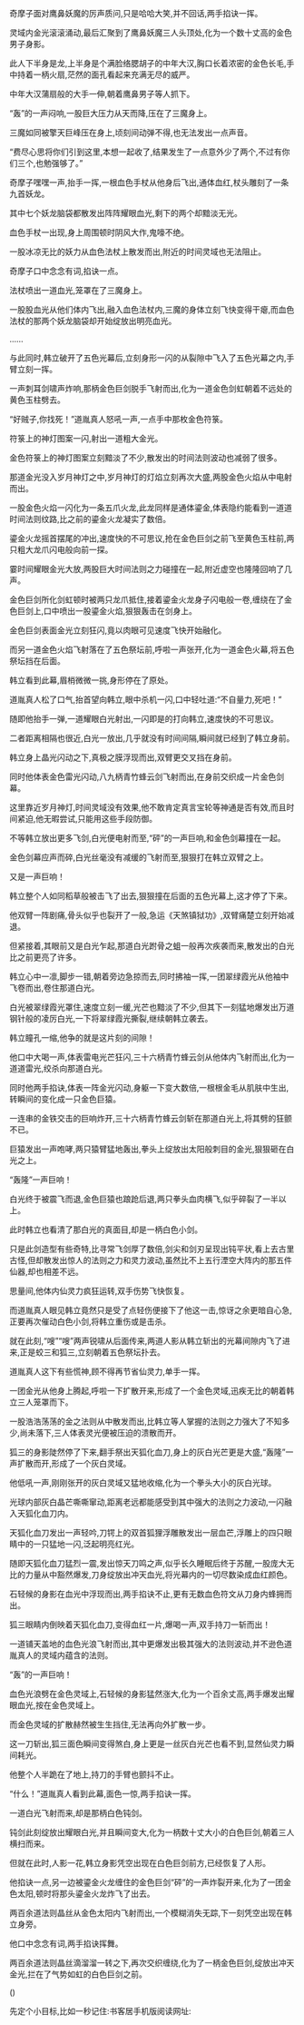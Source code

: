 
奇摩子面对鹰鼻妖魔的厉声质问,只是哈哈大笑,并不回话,两手掐诀一挥。

灵域内金光滚滚涌动,最后汇聚到了鹰鼻妖魔三人头顶处,化为一个数十丈高的金色男子身影。

此人下半身是龙,上半身是个满脸络腮胡子的中年大汉,胸口长着浓密的金色长毛,手中持着一柄火扇,茫然的面孔看起来充满无尽的威严。

中年大汉蒲扇般的大手一伸,朝着鹰鼻男子等人抓下。

“轰”的一声闷响,一股巨大压力从天而降,压在了三魔身上。

三魔如同被擎天巨峰压在身上,顷刻间动弹不得,也无法发出一点声音。

“费尽心思将你们引到这里,本想一起收了,结果发生了一点意外少了两个,不过有你们三个,也勉强够了。”

奇摩子嘿嘿一声,抬手一挥,一根血色手杖从他身后飞出,通体血红,杖头雕刻了一条九首妖龙。

其中七个妖龙脑袋都散发出阵阵耀眼血光,剩下的两个却黯淡无光。

血色手杖一出现,身上周围顿时阴风大作,鬼嚎不绝。

一股冰凉无比的妖力从血色法杖上散发而出,附近的时间灵域也无法阻止。

奇摩子口中念念有词,掐诀一点。

法杖喷出一道血光,笼罩在了三魔身上。

一股股血光从他们体内飞出,融入血色法杖内,三魔的身体立刻飞快变得干瘪,而血色法杖的那两个妖龙脑袋却开始绽放出明亮血光。

……

与此同时,韩立破开了五色光幕后,立刻身形一闪的从裂隙中飞入了五色光幕之内,手臂立刻一挥。

一声刺耳剑啸声炸响,那柄金色巨剑脱手飞射而出,化为一道金色剑虹朝着不远处的黄色玉柱劈去。

“好贼子,你找死！”道胤真人怒吼一声,一点手中那枚金色符箓。

符箓上的神灯图案一闪,射出一道粗大金光。

金色符箓上的神灯图案立刻黯淡了不少,散发出的时间法则波动也减弱了很多。

那道金光没入岁月神灯之中,岁月神灯的灯焰立刻再次大盛,两股金色火焰从中电射而出。

一股金色火焰一闪化为一条五爪火龙,此龙同样是通体鎏金,体表隐约能看到一道道时间法则纹路,比之前的鎏金火龙凝实了数倍。

鎏金火龙摇首摆尾的冲出,速度快的不可思议,抢在金色巨剑之前飞至黄色玉柱前,两只粗大龙爪闪电般向前一探。

霎时间耀眼金光大放,两股巨大时间法则之力碰撞在一起,附近虚空也隆隆回响了几声。

金色巨剑所化剑虹顿时被两只龙爪抵住,接着鎏金火龙身子闪电般一卷,缠绕在了金色巨剑上,口中喷出一股鎏金火焰,狠狠轰击在剑身上。

金色巨剑表面金光立刻狂闪,竟以肉眼可见速度飞快开始融化。

而另一道金色火焰飞射落在了五色祭坛前,呼啦一声张开,化为一道金色火幕,将五色祭坛挡在后面。

韩立看到此幕,眉梢微微一挑,身形停在了原处。

道胤真人松了口气,抬首望向韩立,眼中杀机一闪,口中轻吐道:“不自量力,死吧！”

随即他抬手一弹,一道耀眼白光射出,一闪即是的打向韩立,速度快的不可思议。

二者距离相隔也很近,白光一放出,几乎就没有时间间隔,瞬间就已经到了韩立身前。

韩立身上晶光闪动之下,真极之膜浮现而出,双臂更交叉挡在身前。

同时他体表金色雷光闪动,八九柄青竹蜂云剑飞射而出,在身前交织成一片金色剑幕。

这里靠近岁月神灯,时间灵域没有效果,他不敢肯定真言宝轮等神通是否有效,而且时间紧迫,他无暇尝试,只能用这些手段防御。

不等韩立放出更多飞剑,白光便电射而至,“砰”的一声巨响,和金色剑幕撞在一起。

金色剑幕应声而碎,白光丝毫没有减缓的飞射而至,狠狠打在韩立双臂之上。

又是一声巨响！

韩立整个人如同稻草般被击飞了出去,狠狠撞在后面的五色光幕上,这才停了下来。

他双臂一阵剧痛,骨头似乎也裂开了一般,急运《天煞镇狱功》,双臂痛楚立刻开始减退。

但紧接着,其眼前又是白光乍起,那道白光跗骨之蛆一般再次疾袭而来,散发出的白光比之前更亮了许多。

韩立心中一凛,脚步一错,朝着旁边急掠而去,同时拂袖一挥,一团翠绿霞光从他袖中飞卷而出,卷住那道白光。

白光被翠绿霞光罩住,速度立刻一缓,光芒也黯淡了不少,但其下一刻猛地爆发出万道钢针般的凌厉白光,一下将翠绿霞光撕裂,继续朝韩立袭去。

韩立瞳孔一缩,他争的就是这片刻的间隙！

他口中大喝一声,体表雷电光芒狂闪,三十六柄青竹蜂云剑从他体内飞射而出,化为一道道雷光,绞杀向那道白光。

同时他两手掐诀,体表一阵金光闪动,身躯一下变大数倍,一根根金毛从肌肤中生出,转瞬间的变化成一只金色巨猿。

一连串的金铁交击的巨响炸开,三十六柄青竹蜂云剑斩在那道白光上,将其劈的狂颤不已。

巨猿发出一声咆哮,两只猿臂猛地轰出,拳头上绽放出太阳般刺目的金光,狠狠砸在白光之上。

“轰隆”一声巨响！

白光终于被震飞而退,金色巨猿也踉跄后退,两只拳头血肉横飞,似乎碎裂了一半以上。

此时韩立也看清了那白光的真面目,却是一柄白色小剑。

只是此剑造型有些奇特,比寻常飞剑厚了数倍,剑尖和剑刃呈现出钝平状,看上去古里古怪,但却散发出惊人的法则之力和灵力波动,虽然比不上五行湮空大阵内的那五件仙器,却也相差不远。

思量间,他体内仙灵力疯狂运转,双手伤势飞快恢复。

而道胤真人眼见韩立竟然只是受了点轻伤便接下了他这一击,惊讶之余更暗自心急,正要再次催动白色小剑,将韩立重伤或是击杀。

就在此刻,“嗖”“嗖”两声锐啸从后面传来,两道人影从韩立斩出的光幕间隙内飞了进来,正是蛟三和狐三,立刻朝着五色祭坛扑去。

道胤真人这下有些慌神,顾不得再节省仙灵力,单手一挥。

一团金光从他身上腾起,呼啦一下扩散开来,形成了一个金色灵域,迅疾无比的朝着韩立三人笼罩而下。

一股浩浩荡荡的金之法则从中散发而出,比韩立等人掌握的法则之力强大了不知多少,尚未落下,三人体表灵光便被压迫的溃散而开。

狐三的身影陡然停了下来,翻手祭出天狐化血刀,身上的灰白光芒更是大盛,“轰隆”一声扩散而开,形成了一个灰白灵域。

他低吼一声,刚刚张开的灰白灵域又猛地收缩,化为一个拳头大小的灰白光球。

光球内部灰白晶芒嘶嘶窜动,距离老远都能感受到其中强大的法则之力波动,一闪融入天狐化血刀内。

天狐化血刀发出一声轻吟,刀锷上的双首狐狸浮雕散发出一层血芒,浮雕上的四只眼睛中的一只猛地一闪,泛起明亮红光。

随即天狐化血刀猛烈一震,发出惊天刀鸣之声,似乎长久睡眠后终于苏醒,一股庞大无比的力量从中豁然爆发,刀身绽放出冲天血光,将光幕内的一切尽数染成血红颜色。

石轻候的身影在血光中浮现而出,两手掐诀不止,更有无数血色符文从刀身内蜂拥而出。

狐三眼睛内倒映着天狐化血刀,变得血红一片,爆喝一声,双手持刀一斩而出！

一道铺天盖地的血色光浪飞射而出,其中更爆发出极其强大的法则波动,并不逊色道胤真人的灵域内蕴含的法则。

“轰”的一声巨响！

血色光浪劈在金色灵域上,石轻候的身影猛然涨大,化为一个百余丈高,两手爆发出耀眼血光,按在金色灵域上。

而金色灵域的扩散赫然被生生挡住,无法再向外扩散一步。

这一刀斩出,狐三面色瞬间变得煞白,身上更是一丝灰白光芒也看不到,显然仙灵力瞬间耗光。

他整个人半跪在了地上,持刀的手臂也颤抖不止。

“什么！”道胤真人看到此幕,面色一惊,两手掐诀一挥。

一道白光飞射而来,却是那柄白色钝剑。

钝剑此刻绽放出耀眼白光,并且瞬间变大,化为一柄数十丈大小的白色巨剑,朝着三人横扫而来。

但就在此时,人影一花,韩立身影凭空出现在白色巨剑前方,已经恢复了人形。

他掐诀一点,另一边被鎏金火龙缠住的金色巨剑“砰”的一声炸裂开来,化为了一团金色太阳,顿时将那头鎏金火龙炸飞了出去。

两百余道法则晶丝从金色太阳内飞射而出,一个模糊消失无踪,下一刻凭空出现在韩立身旁。

他口中念念有词,两手掐诀挥舞。

两百余道法则晶丝滴溜溜一转之下,再次交织缠绕,化为了一柄金色巨剑,绽放出冲天金光,拦在了气势如虹的白色巨剑之前。

()

先定个小目标,比如一秒记住:书客居手机版阅读网址: